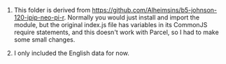 1. This folder is derived from https://github.com/Alheimsins/b5-johnson-120-ipip-neo-pi-r.
   Normally you would just install and import the module, but the original index.js file has variables in its CommonJS require statements, and this doesn't work with Parcel, so I had to make some small changes.

2. I only included the English data for now.

